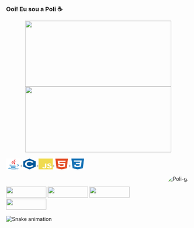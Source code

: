### Ooi! Eu sou a Poli ☕

<!--
-->

<div align="center">
  <a href="https://github.com/poliannabasso/">
  <img align="center" height="180em" width="400em" src="https://github-readme-stats.vercel.app/api?username=poliannabasso&show_icons=true&theme=tokyonight&include_all_commits=true&count_private=true"/>
  <img align="center" height="180em" width="400em" src="https://github-readme-stats.vercel.app/api/top-langs/?username=poliannabasso&layout=compact&langs_count=7&theme=tokyonight"/>
</div>
  
<div style="display: inline_block"><br>
  <img align="center" alt="Poli-Java" title="Java" height="30" width="40" src="https://raw.githubusercontent.com/devicons/devicon/master/icons/java/java-original.svg">
  <img align="center" alt="Poli-C" title="C" height="30" width="40" src="https://raw.githubusercontent.com/devicons/devicon/master/icons/c/c-plain.svg">
  <img align="center" alt="Poli-JS" title="JavaScript" height="30" width="40" src="https://raw.githubusercontent.com/devicons/devicon/master/icons/javascript/javascript-plain.svg">
  <img align="center" alt="Poli-html" title="HTML" height="30" width="40" src="https://raw.githubusercontent.com/devicons/devicon/master/icons/html5/html5-plain.svg">
  <img align="center" alt="Poli-css" title="CSS" height="30" width="40" src="https://raw.githubusercontent.com/devicons/devicon/master/icons/css3/css3-plain.svg">
  <br><br>
  <img align="right" alt="Poli-gif" height="150" style="border-radius:50px;" src="https://tenor.com/bmSKc.gif">
</div>
  
##
  
<div> 
  <a href="https://www.instagram.com/bpoli__" target="_blank"><img height="30" width="110" src="https://img.shields.io/badge/-Instagram-%23E4405F?style=for-the-badge&logo=instagram&logoColor=white" target="_blank"></a>
 	<a href="https://discord.com/users/Fainne#3908" target="_blank"><img height="30" width="110" src="https://img.shields.io/badge/Discord-7289DA?style=for-the-badge&logo=discord&logoColor=white" target="_blank"></a> 
  <a href = "mailto:poliannabassolg@gmail.com"><img height="30" width="110" src="https://img.shields.io/badge/-Gmail-%23333?style=for-the-badge&logo=gmail&logoColor=white" target="_blank"></a>
  <a href="https://www.linkedin.com/in/polianna-basso-71882311b" target="_blank"><img height="30" width="110" src="https://img.shields.io/badge/-LinkedIn-%230077B5?style=for-the-badge&logo=linkedin&logoColor=white" target="_blank"></a>   

 ![Snake animation](https://github.com/poliannabasso/poliannabasso/blob/output/github-contribution-grid-snake.svg)
  
</div>
